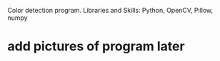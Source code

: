 Color detection program.
Libraries and Skills: Python, OpenCV, Pillow, numpy


# add pictures of program later
